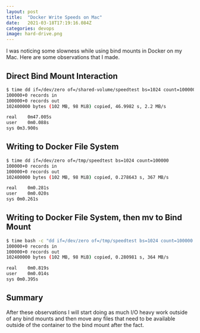 ```yaml
---
layout: post
title:  "Docker Write Speeds on Mac"
date:   2021-03-18T17:19:16.084Z
categories: devops
image: hard-drive.png
---
```

I was noticing some slowness while using bind mounts in Docker on my Mac. Here are some observations that I made.

## Direct Bind Mount Interaction

```bash
$ time dd if=/dev/zero of=/shared-volume/speedtest bs=1024 count=100000
100000+0 records in
100000+0 records out
102400000 bytes (102 MB, 98 MiB) copied, 46.9982 s, 2.2 MB/s

real	0m47.005s
user	0m0.088s
sys	0m3.900s
```

## Writing to Docker File System

```bash
$ time dd if=/dev/zero of=/tmp/speedtest bs=1024 count=100000
100000+0 records in
100000+0 records out
102400000 bytes (102 MB, 98 MiB) copied, 0.278643 s, 367 MB/s

real	0m0.281s
user	0m0.020s
sys	0m0.261s
```

## Writing to Docker File System, then mv to Bind Mount

```bash
$ time bash -c "dd if=/dev/zero of=/tmp/speedtest bs=1024 count=100000 && mv /tmp/speedtest /shared-volume/speedtest"
100000+0 records in
100000+0 records out
102400000 bytes (102 MB, 98 MiB) copied, 0.280981 s, 364 MB/s

real	0m0.819s
user	0m0.014s
sys	0m0.395s
```

## Summary

After these observations I will start doing as much I/O heavy work outside of any bind mounts and then move any files that need to be available outside of the container to the bind mount after the fact.
